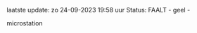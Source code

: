 laatste update: 
zo 24-09-2023 19:58   uur 
Status: FAALT - geel - 
<div class="service Y">microstation</div>